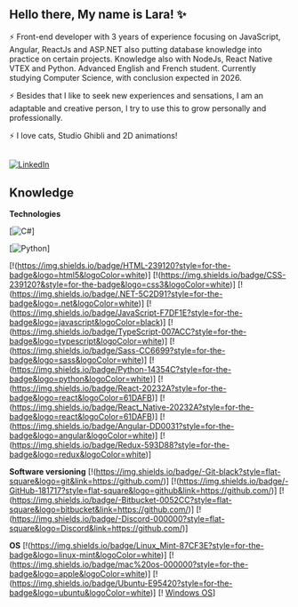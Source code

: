 ## Hello there, My name is Lara! ✨

⚡ Front-end developer with 3 years of experience focusing on JavaScript, Angular, ReactJs and ASP.NET also putting database knowledge into practice on certain projects. Knowledge also with NodeJs, React Native VTEX and Python. Advanced English and French student. Currently studying Computer Science, with conclusion expected in 2026. 

⚡ Besides that I like to seek new experiences and sensations, I am an adaptable and creative person, I try to use this to grow personally and professionally. 

⚡ I love cats, Studio Ghibli and 2D animations! 

##
###
[![LinkedIn](https://img.shields.io/static/v1?label=LinkedIn&message=%20&color=grey&logo=LinkedIn&style=flat-square&logoColor=white)](https://www.linkedin.com/in/laralindsay0029)


## Knowledge

**Technologies**

[![C#](https://img.shields.io/badge/C%23-239120?style=for-the-badge&logo=c-sharp&logoColor=white?style=flat-square&logo=javascript&link=https://github.com/laralindsay/)]

[![Python](https://img.shields.io/badge/Python-3776AB?style=for-the-badge&logo=python&logoColor=white?style=flat-square&logo=javascript&link=https://github.com/laralindsay/)]

[!(https://img.shields.io/badge/HTML-239120?style=for-the-badge&logo=html5&logoColor=white)]
[!(https://img.shields.io/badge/CSS-239120?&style=for-the-badge&logo=css3&logoColor=white)]
[!(https://img.shields.io/badge/.NET-5C2D91?style=for-the-badge&logo=.net&logoColor=white)]
[!(https://img.shields.io/badge/JavaScript-F7DF1E?style=for-the-badge&logo=javascript&logoColor=black)]
[!(https://img.shields.io/badge/TypeScript-007ACC?style=for-the-badge&logo=typescript&logoColor=white)]
[!(https://img.shields.io/badge/Sass-CC6699?style=for-the-badge&logo=sass&logoColor=white)]
[!(https://img.shields.io/badge/Python-14354C?style=for-the-badge&logo=python&logoColor=white)]
[!(https://img.shields.io/badge/React-20232A?style=for-the-badge&logo=react&logoColor=61DAFB)]
[!(https://img.shields.io/badge/React_Native-20232A?style=for-the-badge&logo=react&logoColor=61DAFB)]
[!(https://img.shields.io/badge/Angular-DD0031?style=for-the-badge&logo=angular&logoColor=white)]
[!(https://img.shields.io/badge/Redux-593D88?style=for-the-badge&logo=redux&logoColor=white)]


**Software versioning**
[!(https://img.shields.io/badge/-Git-black?style=flat-square&logo=git&link=https://github.com/)]
[!(https://img.shields.io/badge/-GitHub-181717?style=flat-square&logo=github&link=https://github.com/)]
[!(https://img.shields.io/badge/-Bitbucket-0052CC?style=flat-square&logo=bitbucket&link=https://github.com/)]
[!(https://img.shields.io/badge/-Discord-000000?style=flat-square&logo=Discord&link=https://github.com/)]


**OS**
[!(https://img.shields.io/badge/Linux_Mint-87CF3E?style=for-the-badge&logo=linux-mint&logoColor=white)]
[!(https://img.shields.io/badge/mac%20os-000000?style=for-the-badge&logo=apple&logoColor=white)]
[!(https://img.shields.io/badge/Ubuntu-E95420?style=for-the-badge&logo=ubuntu&logoColor=white)]
[! [Windows OS](https://img.shields.io/badge/Windows_95-008080?style=for-the-badge&logo=windows-95&logoColor=white)]